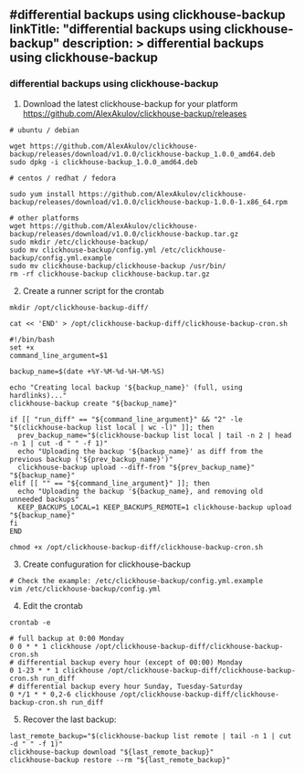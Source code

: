 #differential backups using clickhouse-backup
linkTitle: "differential backups using clickhouse-backup"
description: >
    differential backups using clickhouse-backup
---
### differential backups using clickhouse-backup

1. Download the latest clickhouse-backup for your platform https://github.com/AlexAkulov/clickhouse-backup/releases

```
# ubuntu / debian

wget https://github.com/AlexAkulov/clickhouse-backup/releases/download/v1.0.0/clickhouse-backup_1.0.0_amd64.deb 
sudo dpkg -i clickhouse-backup_1.0.0_amd64.deb 

# centos / redhat / fedora 

sudo yum install https://github.com/AlexAkulov/clickhouse-backup/releases/download/v1.0.0/clickhouse-backup-1.0.0-1.x86_64.rpm

# other platforms
wget https://github.com/AlexAkulov/clickhouse-backup/releases/download/v1.0.0/clickhouse-backup.tar.gz
sudo mkdir /etc/clickhouse-backup/
sudo mv clickhouse-backup/config.yml /etc/clickhouse-backup/config.yml.example
sudo mv clickhouse-backup/clickhouse-backup /usr/bin/
rm -rf clickhouse-backup clickhouse-backup.tar.gz
```   

2. Create a runner script for the crontab

```
mkdir /opt/clickhouse-backup-diff/

cat << 'END' > /opt/clickhouse-backup-diff/clickhouse-backup-cron.sh

#!/bin/bash
set +x
command_line_argument=$1

backup_name=$(date +%Y-%M-%d-%H-%M-%S)

echo "Creating local backup '${backup_name}' (full, using hardlinks)..."
clickhouse-backup create "${backup_name}"

if [[ "run_diff" == "${command_line_argument}" && "2" -le "$(clickhouse-backup list local | wc -l)" ]]; then
  prev_backup_name="$(clickhouse-backup list local | tail -n 2 | head -n 1 | cut -d " " -f 1)"
  echo "Uploading the backup '${backup_name}' as diff from the previous backup ('${prev_backup_name}')"
  clickhouse-backup upload --diff-from "${prev_backup_name}" "${backup_name}"
elif [[ "" == "${command_line_argument}" ]]; then
  echo "Uploading the backup '${backup_name}, and removing old unneeded backups"
  KEEP_BACKUPS_LOCAL=1 KEEP_BACKUPS_REMOTE=1 clickhouse-backup upload "${backup_name}"
fi
END

chmod +x /opt/clickhouse-backup-diff/clickhouse-backup-cron.sh
```

3. Create confuguration for clickhouse-backup 

```
# Check the example: /etc/clickhouse-backup/config.yml.example 
vim /etc/clickhouse-backup/config.yml
```

4. Edit the crontab

```
crontab -e

# full backup at 0:00 Monday
0 0 * * 1 clickhouse /opt/clickhouse-backup-diff/clickhouse-backup-cron.sh
# differential backup every hour (except of 00:00) Monday 
0 1-23 * * 1 clickhouse /opt/clickhouse-backup-diff/clickhouse-backup-cron.sh run_diff
# differential backup every hour Sunday, Tuesday-Saturday
0 */1 * * 0,2-6 clickhouse /opt/clickhouse-backup-diff/clickhouse-backup-cron.sh run_diff
```

5. Recover the last backup:

``` 
last_remote_backup="$(clickhouse-backup list remote | tail -n 1 | cut -d " " -f 1)"
clickhouse-backup download "${last_remote_backup}"
clickhouse-backup restore --rm "${last_remote_backup}"
```
